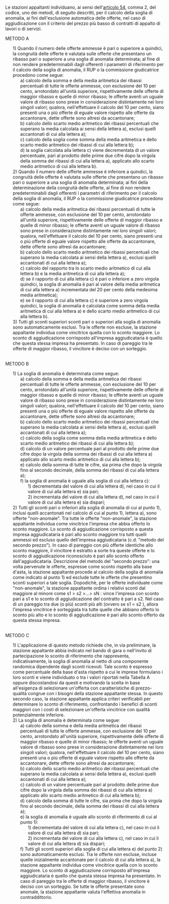 Le stazioni appaltanti individuano, ai sensi dell'<a href="/index.html?article=articolo-54&version=1">articolo 54</a>, comma 2, del codice, uno dei metodi, di seguito descritti, per il calcolo della soglia di anomalia, ai fini dell'esclusione automatica delle offerte, nel caso di aggiudicazione con il criterio del prezzo più basso di contratti di appalto di lavori o di servizi.

METODO A
<ul style="list-style-type: none;">
<li>1) Quando il numero delle offerte ammesse è pari o superiore a quindici, la congruità delle offerte è valutata sulle offerte che presentano un ribasso pari o superiore a una soglia di anomalia determinata; al fine di non rendere predeterminabili dagli offerenti i parametri di riferimento per il calcolo della soglia di anomalia, il RUP o la commissione giudicatrice procedono come segue:
<ul class="alist" style="list-style-type: none;">
<li>a) calcolo della somma e della media aritmetica dei ribassi percentuali di tutte le offerte ammesse, con esclusione del 10 per cento, arrotondato all'unità superiore, rispettivamente delle offerte di maggior ribasso e quelle di minor ribasso; le offerte aventi un uguale valore di ribasso sono prese in considerazione distintamente nei loro singoli valori; qualora, nell'effettuare il calcolo del 10 per cento, siano presenti una o più offerte di eguale valore rispetto alle offerte da accantonare, dette offerte sono altresì da accantonare;</li>
<li>b) calcolo dello scarto medio aritmetico dei ribassi percentuali che superano la media calcolata ai sensi della lettera a), esclusi quelli accantonati di cui alla lettera a);</li>
<li>c) calcolo della soglia come somma della media aritmetica e dello scarto medio aritmetico dei ribassi di cui alla lettera b);</li>
<li>d) la soglia calcolata alla lettera c) viene decrementata di un valore percentuale, pari al prodotto delle prime due cifre dopo la virgola della somma dei ribassi di cui alla lettera a), applicato allo scarto medio aritmetico di cui alla lettera b).</li>
</ul>
</li>
<li>2) Quando il numero delle offerte ammesse è inferiore a quindici, la congruità delle offerte è valutata sulle offerte che presentano un ribasso pari o superiore a una soglia di anomalia determinata; ai fini della determinazione della congruità delle offerte, al fine di non rendere predeterminabili dagli offerenti i parametri di riferimento per il calcolo della soglia di anomalia, il RUP o la commissione giudicatrice procedono come segue:
<ul class="alist" style="list-style-type: none;">
<li>a) calcolo della media aritmetica dei ribassi percentuali di tutte le offerte ammesse, con esclusione del 10 per cento, arrotondato all'unità superiore, rispettivamente delle offerte di maggior ribasso e quelle di minor ribasso; le offerte aventi un uguale valore di ribasso sono prese in considerazione distintamente nei loro singoli valori; qualora, nell'effettuare il calcolo del 10 per cento, siano presenti una o più offerte di eguale valore rispetto alle offerte da accantonare, dette offerte sono altresì da accantonare;</li>
<li>b) calcolo dello scarto medio aritmetico dei ribassi percentuali che superano la media calcolata ai sensi della lettera a), esclusi quelli accantonati di cui alla lettera a);</li>
<li>c) calcolo del rapporto tra lo scarto medio aritmetico di cui alla lettera b) e la media aritmetica di cui alla lettera a);</li>
<li>d) se il rapporto di cui alla lettera c) è pari o inferiore a zero virgola quindici, la soglia di anomalia è pari al valore della media aritmetica di cui alla lettera a) incrementata del 20 per cento della medesima media aritmetica);</li>
<li>e) se il rapporto di cui alla lettera c) è superiore a zero virgola quindici, la soglia di anomalia è calcolata come somma della media aritmetica di cui alla lettera a) e dello scarto medio aritmetico di cui alla lettera b).</li>
</ul>
</li>
<li>3) Tutti gli sconti superiori sconti pari o superiori alla soglia di anomalia sono automaticamente esclusi. Tra le offerte non escluse, la stazione appaltante individua come vincitrice quella con lo sconto maggiore. Lo sconto di aggiudicazione corrisposto all'impresa aggiudicataria è quello che questa stessa impresa ha presentato. In caso di pareggio tra le offerte di maggior ribasso, il vincitore è deciso con un sorteggio.</li>
</ul>
<br>
METODO B
<ul style="list-style-type: none;">
<li>1) La soglia di anomalia è determinata come segue:
<ul class="alist" style="list-style-type: none;">
<li>a) calcolo della somma e della media aritmetica dei ribassi percentuali di tutte le offerte ammesse, con esclusione del 10 per cento, arrotondato all'unità superiore, rispettivamente delle offerte di maggior ribasso e quelle di minor ribasso; le offerte aventi un uguale valore di ribasso sono prese in considerazione distintamente nei loro singoli valori; qualora, nell'effettuare il calcolo del 10 per cento, siano presenti una o più offerte di eguale valore rispetto alle offerte da accantonare, dette offerte sono altresì da accantonare;</li>
<li>b) calcolo dello scarto medio aritmetico dei ribassi percentuali che superano la media calcolata ai sensi della lettera a), esclusi quelli accantonati di cui alla lettera a);</li>
<li>c) calcolo della soglia come somma della media aritmetica e dello scarto medio aritmetico dei ribassi di cui alla lettera b);</li>
<li>d) calcolo di un valore percentuale pari al prodotto delle prime due cifre dopo la virgola della somma dei ribassi di cui alla lettera a) applicato allo scarto medio aritmetico di cui alla lettera b);</li>
<li>e) calcolo della somma di tutte le cifre, sia prima che dopo la virgola fino al secondo decimale, della somma dei ribassi di cui alla lettera a);</li>
<li>f) la soglia di anomalia è uguale alla soglia di cui alla lettera c):
<ul class="alist" style="list-style-type: none;">
<li>1) decrementata del valore di cui alla lettera d), nel caso in cui il valore di cui alla lettera e) sia pari;</li>
<li>2) incrementata del valore di cui alla lettera d), nel caso in cui il valore di cui alla lettera e) sia dispari;</li>
</ul>
</li>
</ul>
</li>
<li>2) Tutti gli sconti pari o inferiori alla soglia di anomalia di cui al punto 1), inclusi quelli accantonati nel calcolo di cui al punto 1), lettera a), sono offerte "non-anomale". Tra tutte le offerte "non-anomale", la stazione appaltante individua come vincitrice l'impresa che abbia offerto lo sconto maggiore. Lo sconto di aggiudicazione corrisposto a questa impresa aggiudicataria è pari allo sconto maggiore tra tutti quelli ammessi ed escluso quello dell'impresa aggiudicataria (c.d. "metodo del secondo prezzo"). In caso di pareggio con più offerte identiche allo sconto maggiore, il vincitore è estratto a sorte tra queste offerte e lo sconto di aggiudicazione riconosciuto è pari allo sconto offerto dall'aggiudicataria. Descrizione del metodo del "secondo prezzo": una volta pervenute le offerte, espresse come sconto rispetto alla base d'asta, la stazione appaltante procede al calcolo della soglia di anomalia come indicato al punto 1) ed esclude tutte le offerte che presentino sconti superiori a tale soglia. Dopodichè, per le offerte individuate come "non-anomale", la stazione appaltante ordina i relativi sconti dal maggiore al minore come s1 > s2 >...> sN : vince l'impresa con sconto pari a s1 e lo sconto di aggiudicazione del contratto è pari a s2. Nel caso di un pareggio tra due (o più) sconti più alti (ovvero se s1 = s2 ), allora l'impresa vincitrice è sorteggiata tra tutte quelle che abbiano offerto lo sconto più alto e lo sconto di aggiudicazione è pari allo sconto offerto da questa stessa impresa.
</li>
</ul>
<br>
METODO C
<ul style="list-style-type: none;">
<li>1) L'applicazione di questo metodo richiede che, in via preliminare, la stazione appaltante abbia indicato nel bando di gara o nell'invito di partecipazione lo sconto di riferimento che rappresenta, indicativamente, la soglia di anomalia al netto di una componente randomica dipendente dagli sconti ricevuti. Tale sconto è espresso come percentuale della base d'asta rispetto a cui le imprese formulano i loro sconti e viene individuato o tra i valori riportati nella Tabella A oppure discostandosi da questi e motivando la scelta in base all'esigenza di selezionare un'offerta con caratteristiche di prezzo-qualità congrue con i bisogni della stazione appaltante stessa. In questo secondo caso, la stazione appaltante applica criteri verificabili per determinare lo sconto di riferimento, confrontando i benefici di sconti maggiori con i costi di selezionare un'offerta vincitrice con qualità potenzialmente inferiore.</li>
<li>2) La soglia di anomalia è determinata come segue:
<ul class="alist" style="list-style-type: none;">
<li>a) calcolo della somma e della media aritmetica dei ribassi percentuali di tutte le offerte ammesse, con esclusione del 10 per cento, arrotondato all'unità superiore, rispettivamente delle offerte di maggior ribasso e quelle di minor ribasso; le offerte aventi un uguale valore di ribasso sono prese in considerazione distintamente nei loro singoli valori; qualora, nell'effettuare il calcolo del 10 per cento, siano presenti una o più offerte di eguale valore rispetto alle offerte da accantonare, dette offerte sono altresì da accantonare;</li>
<li>b) calcolo dello scarto medio aritmetico dei ribassi percentuali che superano la media calcolata ai sensi della lettera a), esclusi quelli accantonati di cui alla lettera a);</li>
<li>c) calcolo di un valore percentuale pari al prodotto delle prime due cifre dopo la virgola della somma dei ribassi di cui alla lettera a) applicato allo scarto medio aritmetico di cui alla lettera b);</li>
<li>d) calcolo della somma di tutte le cifre, sia prima che dopo la virgola fino al secondo decimale, della somma dei ribassi di cui alla lettera a);</li>
<li>e) la soglia di anomalia è uguale allo sconto di riferimento di cui al punto 1):
<ul class="alist" style="list-style-type: none;">
<li>1) decrementata del valore di cui alla lettera c), nel caso in cui li valore di cui alla lettera d) sia pari;</li>
<li>2) incrementata del valore di cui alla lettera c), nel caso in cui li valore di cui alla lettera d) sia dispari;</li>
</ul>
</li>
<li>f) Tutti gli sconti superiori alla soglia di cui alla lettera e) del punto 2) sono automaticamente esclusi. Tra le offerte non escluse, incluse quelle inizialmente accantonate per il calcolo di cui alla lettera a), la stazione appaltante individua come vincitrice quella con lo sconto maggiore. Lo sconto di aggiudicazione corrisposto all'impresa aggiudicataria è quello che questa stessa impresa ha presentato. In caso di pareggio tra le offerte di maggior ribasso, il vincitore è deciso con un sorteggio. Se tutte le offerte presentate sono anomale, la stazione appaltante valuta l'effettiva anomalia in contraddittorio.</li>
</ul>
</li>
<li></li>
</ul>

